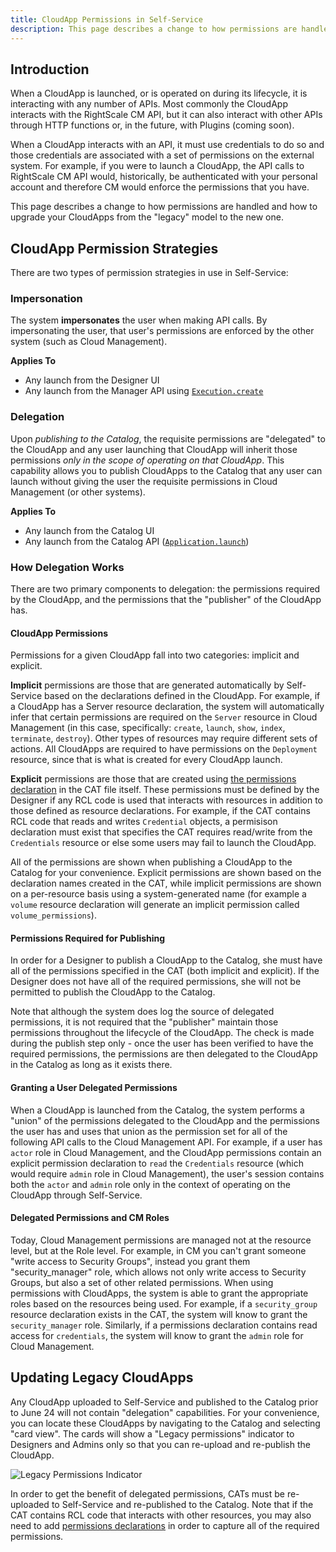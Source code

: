 ```yaml
---
title: CloudApp Permissions in Self-Service
description: This page describes a change to how permissions are handled and how to upgrade your RightScale Self-Service CloudApps from the "legacy" model to the new one.
---
```


## Introduction

When a CloudApp is launched, or is operated on during its lifecycle, it is interacting with any number of APIs. Most commonly the CloudApp interacts with the RightScale CM API, but it can also interact with other APIs through HTTP functions or, in the future, with Plugins (coming soon).

When a CloudApp interacts with an API, it must use credentials to do so and those credentials are associated with a set of permissions on the external system. For example, if you were to launch a CloudApp, the API calls to RightScale CM API would, historically, be authenticated with your personal account and therefore CM would enforce the permissions that you have.

This page describes a change to how permissions are handled and how to upgrade your CloudApps from the "legacy" model to the new one.

## CloudApp Permission Strategies

There are two types of permission strategies in use in Self-Service:

### Impersonation

The system **impersonates** the user when making API calls. By impersonating the user, that user's permissions are enforced by the other system (such as Cloud Management).

**Applies To**
- Any launch from the Designer UI
- Any launch from the Manager API using [`Execution.create`](http://reference.rightscale.com/selfservice/manager/index.html#/1.0/controller/V1::Controller::Execution/create)

### Delegation

Upon *publishing to the Catalog*, the requisite permissions are "delegated" to the CloudApp and any user launching that CloudApp will inherit those permissions _only in the scope of operating on that CloudApp_. This capability allows you to publish CloudApps to the Catalog that any user can launch without giving the user the requisite permissions in Cloud Management (or other systems).

**Applies To**
- Any launch from the Catalog UI
- Any launch from the Catalog API ([`Application.launch`](http://reference.rightscale.com/selfservice/catalog/index.html#/1.0/controller/V1::Controller::Application/launch))

### How Delegation Works

There are two primary components to delegation: the permissions required by the CloudApp, and the permissions that the "publisher" of the CloudApp has.

#### CloudApp Permissions

Permissions for a given CloudApp fall into two categories: implicit and explicit.

**Implicit** permissions are those that are generated automatically by Self-Service based on the declarations defined in the CloudApp. For example, if a CloudApp has a Server resource declaration, the system will automatically infer that certain permissions are required on the `Server` resource in Cloud Management (in this case, specifically: `create`, `launch`, `show`, `index`, `terminate`, `destroy`). Other types of resources may require different sets of actions. All CloudApps are required to have permissions on the `Deployment` resource, since that is what is created for every CloudApp launch.

**Explicit** permissions are those that are created using [the permissions declaration](../reference/ss_CAT_file_language.html#permissions) in the CAT file itself. These permissions must be defined by the Designer if any RCL code is used that interacts with resources in addition to those defined as resource declarations. For example, if the CAT contains RCL code that reads and writes `Credential` objects, a permisison declaration must exist that specifies the CAT requires read/write from the `Credentials` resource or else some users may fail to launch the CloudApp.

All of the permissions are shown when publishing a CloudApp to the Catalog for your convenience. Explicit permissions are shown based on the declaration names created in the CAT, while implicit permissions are shown on a per-resource basis using a system-generated name (for example a `volume` resource declaration will generate an implicit permission called `volume_permissions`).

#### Permissions Required for Publishing

In order for a Designer to publish a CloudApp to the Catalog, she must have all of the permissions specified in the CAT (both implicit and explicit). If the Designer does not have all of the required permissions, she will not be permitted to publish the CloudApp to the Catalog.

Note that although the system does log the source of delegated permissions, it is not required that the "publisher" maintain those permissions throughout the lifecycle of the CloudApp. The check is made during the publish step only - once the user has been verified to have the required permissions, the permissions are then delegated to the CloudApp in the Catalog as long as it exists there.

#### Granting a User Delegated Permissions

When a CloudApp is launched from the Catalog, the system performs a "union" of the permissions delegated to the CloudApp and the permissions the user has and uses that union as the permission set for all of the following API calls to the Cloud Management API. For example, if a user has `actor` role in Cloud Management, and the CloudApp permissions contain an explicit permission declaration to `read` the `Credentials` resource (which would require `admin` role in Cloud Management), the user's session contains both the `actor` and `admin` role only in the context of operating on the CloudApp through Self-Service.

#### Delegated Permissions and CM Roles

Today, Cloud Management permissions are managed not at the resource level, but at the Role level. For example, in CM you can't grant someone "write access to Security Groups", instead you grant them "security_manager" role, which allows not only write access to Security Groups, but also a set of other related permissions. When using permissions with CloudApps, the system is able to grant the appropriate roles based on the resources being used. For example, if a `security_group` resource declaration exists in the CAT, the system will know to grant the `security_manager` role. Similarly, if a permissions declaration contains read access for `credentials`, the system will know to grant the `admin` role for Cloud Management.

## Updating Legacy CloudApps

Any CloudApp uploaded to Self-Service and published to the Catalog prior to June 24 will not contain "delegation" capabilities. For your convenience, you can locate these CloudApps by navigating to the Catalog and selecting "card view". The cards will show a "Legacy permissions" indicator to Designers and Admins only so that you can re-upload and re-publish the CloudApp.

  ![Legacy Permissions Indicator](/img/ss-legacy-permissions-indicator.png)

In order to get the benefit of delegated permissions, CATs must be re-uploaded to Self-Service and re-published to the Catalog. Note that if the CAT contains RCL code that interacts with other resources, you may also need to add [permissions declarations](../reference/ss_CAT_file_language.html#permissions) in order to capture all of the required permissions.  
